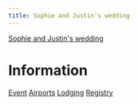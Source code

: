 ```yaml
---
title: Sophie and Justin's wedding
---
```


[Sophie and Justin's wedding](/index.html)

# Information

<div class="tabs">
  <nav>
    <a href="?tab=event" class="">Event</a>
    <a href="?tab=airports" class="">Airports</a>
    <a href="?tab=lodging" class="">Lodging</a>
    <a href="?tab=registry" class="">Registry</a>
  </nav>
  <div id="event" style="display: none;">

### Schedule

The ceremony and reception will take place starting around 4 in the
afternoon on September 2nd, 2023.

Cockail attire with comfortable shoes to walk on the lawn.

Details to come later.

### Venue

Bishop Farm

<!-- <p><a href="tel:+1 603-838-2474">603-838-2474</a></p> -->

[33 Bishop Cutoff, Lisbon, NH 03585](https://goo.gl/maps/kujRwqkbwYT615fv9)

[Website](https://www.bishopfarm.com/)

  </div>
  <div id="airports" style="display: none;">

### Manchester (MHT)

Distance: 110 miles, 1:45 to 2 hours

[Directions to Bishop Farm](https://goo.gl/maps/F2vCPuTZGTv3dWDt5)

[Directions to Hampton Inn](https://goo.gl/maps/Nqh89XyJ7HCZnXHd9)

[Website](https://www.flymanchester.com/)

### Burlington (BTV)

Distance: 93 miles, 1:45 to 2 hours

[Directions to Bishop Farm](https://goo.gl/maps/3Fi4Y1Vzi98MUiW2A)

[Directions to Hampton Inn](https://goo.gl/maps/i2SL4g8UKngMtwDTA)

[Website](http://www.btv.aero/)

### Boston (BOS)

Distance: 156 miles, 2:30 to 3 hours

[Directions to Bishop Farm](https://goo.gl/maps/aCSpajfUgmafKoT89)

[Directions to Hampton Inn](https://goo.gl/maps/nZByKLGwckRDQMt86)

[Website](https://www.massport.com/logan-airport)

  </div>
  <div id="lodging" style="display: none;">

### For our family

We are taking care of lodging.  Please contact us for all the details.

### For our friends

The Hampton Inn in Littleton is a 10-minute drive from our wedding
venue.  You will receive 10% off standard rooms (1 king bed or 2 queen
beds).

If booking online, use discount code 0560061264 (click special rates
and enter under corporate accounts).

If booking by phone, mention the Desbiens/Ross wedding.

#### Hampton Inn

<p><a href="tel:+1 603-444-0025">603-444-0025</a></p>

[580 Meadow St, Littleton, NH 03561](https://goo.gl/maps/CgWXhYPPpE5t2T6eA)

[Website](https://www.hilton.com/en/hotels/ltnnhhx-hampton-littleton/)

#### Other options

There are also several AirBnB and VRBO properties in the area.

  </div>
  <div id="dining" style="display: none;">

### Littleton Freehouse

[28 Cottage St, Littleton, NH 03561](https://goo.gl/maps/ivpUsNJTg3AGfVc66)

[Website](http://www.littletonfreehouse.com/)

### Little Grille

[62 Cottage St, Littleton, NH 03561](https://goo.gl/maps/1HXH7wfUpeA8752u6)

[Website](http://thelittlegrille.com/)

### Schilling Beer Co.

[18 Mill St, Littleton, NH 03561](https://goo.gl/maps/JpC8QFYBJqpCb6kdA)

[Website](http://www.schillingbeer.com/)

  </div>
  <div id="registry" style="display: none;">

Your presence at our wedding is more than enough.  In lieu of gifts,
please consider making a donation to one of these charities:

### The Cohos Trail Association (TCTA)

Sophie and Justin hiked this wonderful trail in northern New Hampshire
in July 2020, and Sophie now serves on the board of the TCTA. The TCTA
is an all-volunteer organization, so donations go directly to
maintaining and improving the trail and to developing resources for
hikers.

[Learn more](https://www.cohostrail.org/)

[Donate](https://www.cohostrail.org/donate/)

### New Hampshire Food Bank

94,450 people in New Hampshire are facing hunger. The New Hampshire
Food Bank provides nutritious food, including a mobile food pantry
which comes to rural areas like Littleton. Your donation will help
people in our community.

[Learn more](https://nhfoodbank.org/)

[Donate](https://nhfoodbank.org/get-involved/donate/)

###  White Mountain Science, Inc (WMSI)

Sophie and Justin have experienced first hand how early exposure to
science and engineering can make an impact on one's life. Pronounced
"whimsy", WMSI is based in Littleton and provides STEM (science,
technology, engineering, and math) knowledge and skills to students
and teachers in northern New Hampshire.

[Learn more](https://www.whitemountainscience.org/)

[Donate](https://secure.squarespace.com/checkout/donate?donatePageId=6332fe630303d77317f94f1c&websiteId=531a9033e4b0c39be0c8e235&mc_cid=bfcbb461b5&mc_eid=5c1289b71c)

  </div>
</div>
